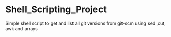 # Shell_Scripting_Project
Simple shell script to get and list all git versions from git-scm using sed ,cut, awk and arrays
